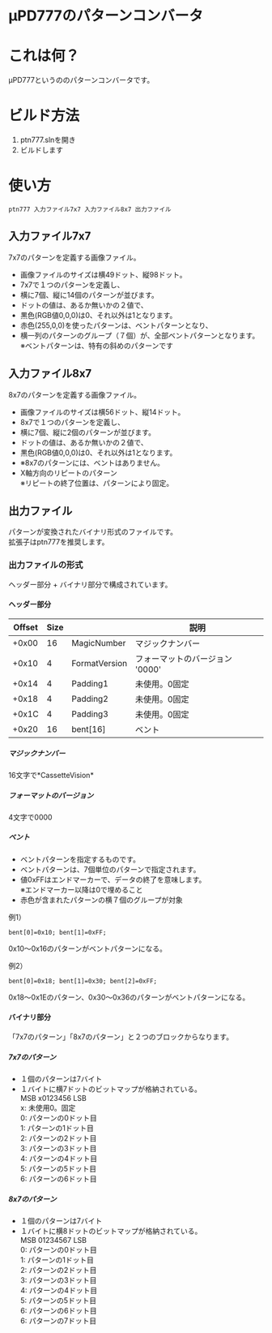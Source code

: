 # μPD777のパターンコンバータ

# これは何？
μPD777というののパターンコンバータです。

# ビルド方法
1. ptn777.slnを開き
2. ビルドします

# 使い方

    ptn777 入力ファイル7x7 入力ファイル8x7 出力ファイル

## 入力ファイル7x7
7x7のパターンを定義する画像ファイル。  

* 画像ファイルのサイズは横49ドット、縦98ドット。
* 7x7で１つのパターンを定義し、
* 横に7個、縦に14個のパターンが並びます。
* ドットの値は、あるか無いかの２値で、
* 黒色(RGB値0,0,0)は0、それ以外は1となります。
* 赤色(255,0,0)を使ったパターンは、ベントパターンとなり、
* 横一列のパターンのグループ（７個）が、全部ベントパターンとなります。  
  ※ベントパターンは、特有の斜めのパターンです

## 入力ファイル8x7
8x7のパターンを定義する画像ファイル。  

* 画像ファイルのサイズは横56ドット、縦14ドット。
* 8x7で１つのパターンを定義し、
* 横に7個、縦に2個のパターンが並びます。
* ドットの値は、あるか無いかの２値で、
* 黒色(RGB値0,0,0)は0、それ以外は1となります。
* ※8x7のパターンには、ベントはありません。
* X軸方向のリピートのパターン  
  ※リピートの終了位置は、パターンにより固定。

## 出力ファイル
パターンが変換されたバイナリ形式のファイルです。  
拡張子はptn777を推奨します。

### 出力ファイルの形式

ヘッダー部分 + バイナリ部分で構成されています。

#### ヘッダー部分

| Offset | Size |   | 説明 |
|---|---|---|---|
| +0x00 |  16  | MagicNumber   | マジックナンバー |
| +0x10 |  4  | FormatVersion | フォーマットのバージョン '0000' |
| +0x14 |  4  | Padding1      | 未使用。0固定 |
| +0x18 |  4  | Padding2      | 未使用。0固定 |
| +0x1C |  4  | Padding3      | 未使用。0固定 |
| +0x20 |  16 | bent\[16]      | ベント |

##### マジックナンバー

16文字で\*CassetteVision\*

##### フォーマットのバージョン

4文字で0000

##### ベント

* ベントパターンを指定するものです。
* ベントパターンは、7個単位のパターンで指定されます。
* 値0xFFはエンドマーカーで、データの終了を意味します。  
  ※エンドマーカー以降は0で埋めること
* 赤色が含まれたパターンの横７個のグループが対象

例1）

    bent[0]=0x10; bent[1]=0xFF;  

0x10～0x16のパターンがベントパターンになる。  

例2）

    bent[0]=0x18; bent[1]=0x30; bent[2]=0xFF;
  
0x18～0x1Eのパターン、0x30～0x36のパターンがベントパターンになる。  

#### バイナリ部分

「7x7のパターン」「8x7のパターン」と２つのブロックからなります。

##### 7x7のパターン

* １個のパターンは7バイト
* １バイトに横7ドットのビットマップが格納されている。  
  MSB x0123456 LSB  
    x: 未使用0。固定  
    0: パターンの0ドット目  
    1: パターンの1ドット目  
    2: パターンの2ドット目  
    3: パターンの3ドット目  
    4: パターンの4ドット目  
    5: パターンの5ドット目  
    6: パターンの6ドット目  

##### 8x7のパターン

* １個のパターンは7バイト
* １バイトに横8ドットのビットマップが格納されている。  
  MSB 01234567 LSB  
    0: パターンの0ドット目  
    1: パターンの1ドット目  
    2: パターンの2ドット目  
    3: パターンの3ドット目  
    4: パターンの4ドット目  
    5: パターンの5ドット目  
    6: パターンの6ドット目  
    6: パターンの7ドット目  
